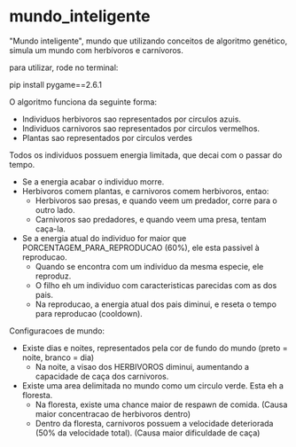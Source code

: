 # mundo_inteligente
"Mundo inteligente", mundo que utilizando conceitos de algoritmo genético, simula um mundo com herbívoros e carnívoros.

para utilizar, rode no terminal:

pip install pygame==2.6.1


O algoritmo funciona da seguinte forma:
- Individuos herbivoros sao representados por circulos azuis.
- Individuos carnivoros sao representados por circulos vermelhos.
- Plantas sao representados por circulos verdes


Todos os individuos possuem energia limitada, que decai com o passar do tempo.
- Se a energia acabar o individuo morre.
- Herbivoros comem plantas, e carnivoros comem herbivoros, entao:
  - Herbivoros sao presas, e quando veem um predador, corre para o outro lado.
  - Carnivoros sao predadores, e quando veem uma presa, tentam caça-la.
- Se a energia atual do individuo for maior que PORCENTAGEM_PARA_REPRODUCAO (60%), ele esta passivel à reproducao. 
  - Quando se encontra com um individuo da mesma especie, ele reproduz.
  - O filho eh um individuo com caracteristicas parecidas com as dos pais.
  - Na reproducao, a energia atual dos pais diminui, e reseta o tempo para reproducao (cooldown).


Configuracoes de mundo:
- Existe dias e noites, representados pela cor de fundo do mundo (preto = noite, branco = dia)
  - Na noite, a visao dos HERBIVOROS diminui, aumentando a capacidade de caça dos carnivoros.
- Existe uma area delimitada no mundo como um circulo verde. Esta eh a floresta.
  - Na floresta, existe uma chance maior de respawn de comida. (Causa maior concentracao de herbivoros dentro)
  - Dentro da floresta, carnivoros possuem a velocidade deteriorada (50% da velocidade total). (Causa maior dificuldade de caça)